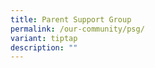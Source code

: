 ```yaml
---
title: Parent Support Group
permalink: /our-community/psg/
variant: tiptap
description: ""
---
```

<p></p>